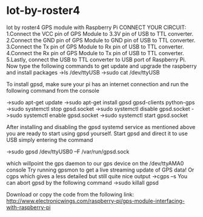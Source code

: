 # Iot-by-roster4
Iot by roster4
GPS module with Raspberry Pi 
CONNECT YOUR CIRCUIT:
1.Connect the VCC pin of GPS Module to 3.3V pin of USB to TTL converter.
2.Connect the GND pin of GPS Module to GND pin of USB to TTL converter.
3.Connect the Tx pin of GPS Module to Rx pin of USB to TTL converter.
4.Connect the Rx pin of GPS Module to Tx pin of USB to TTL converter.
5.Lastly, connect the USB to TTL converter to USB port of Raspberry Pi.
Now type the following commands to get update and upgrade the raspberry and install packages
->ls /dev/ttyUSB
->sudo cat /dev/ttyUSB

To install gpsd, make sure your pi has an internet connection and run the following command from the console

->sudo apt-get update
->sudo apt-get install gpsd gpsd-clients python-gps
->sudo systemctl stop gpsd.socket
->sudo systemctl disable gpsd.socket
->sudo systemctl enable gpsd.socket
->sudo systemctl start gpsd.socket

After installing and disabling the gpsd systemd service as mentioned above you are ready to start using gpsd yourself.
Start gpsd and direct it to use USB simply entering the command 

->sudo gpsd /dev/ttyUSB0 –F /var/run/gpsd.sock


which willpoint the gps daemon to our gps device on the /dev/ttyAMA0 console
Try running gpsmon to get a live streaming update of GPS data! Or cgps which 
gives a less detailed but still quite nice output
->cgps –s
You can abort gpsd by the following command
->sudo killall gpsd

Download or copy the code from the following link: 
http://www.electronicwings.com/raspberry-pi/gps-module-interfacing-with-raspberry-pi

